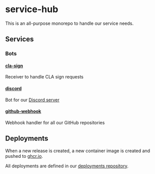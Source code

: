 # service-hub

This is an all-purpose monorepo to handle our service needs.

## Services

### Bots

#### [cla-sign](https://github.com/home-assistant/service-hub/tree/main/services/bots/src/cla-sign)

Receiver to handle CLA sign requests

#### [discord](https://github.com/home-assistant/service-hub/tree/main/services/bots/src/discord)

Bot for our [Discord server](https://www.home-assistant.io/join-chat)

#### [github-webhook](https://github.com/home-assistant/service-hub/tree/main/services/bots/src/github-webhook)

Webhook handler for all our GitHub repositories

## Deployments

When a new release is created, a new container image is created and pushed to [ghcr.io](https://github.com/home-assistant/service-hub/pkgs/container/service-hub).

All deployments are defined in our [deployments repository](https://github.com/home-assistant/deployments).
